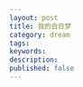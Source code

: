 ```yaml
---
layout: post
title: 我的白日梦
category: dream
tags: 
keywords: 
description: 
published: false
---
```



